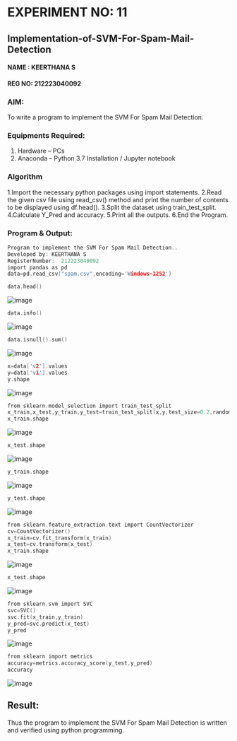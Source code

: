 # EXPERIMENT NO: 11
## Implementation-of-SVM-For-Spam-Mail-Detection
#### NAME : KEERTHANA S
#### REG NO: 212223040092
### AIM:
To write a program to implement the SVM For Spam Mail Detection.

### Equipments Required:
1. Hardware – PCs
2. Anaconda – Python 3.7 Installation / Jupyter notebook

### Algorithm
1.Import the necessary python packages using import statements.
2.Read the given csv file using read_csv() method and print the number of contents to be displayed using df.head().
3.Split the dataset using train_test_split.
4.Calculate Y_Pred and accuracy.
5.Print all the outputs.
6.End the Program.

### Program & Output:
```c
Program to implement the SVM For Spam Mail Detection..
Developed by: KEERTHANA S
RegisterNumber:  212223040092
import pandas as pd
data=pd.read_csv("spam.csv",encoding='Windows-1252')
```
```c
data.head()
```
![image](https://github.com/user-attachments/assets/90f1d39a-8d75-4677-b226-8852bcf2bbfb)
```c
data.info()
```
![image](https://github.com/user-attachments/assets/07754f65-3117-4af1-85c0-4cbf659d39b5)

```c
data.isnull().sum()
```
![image](https://github.com/user-attachments/assets/2e759493-1bda-4a5c-b94b-f4c71669a9cb)

```c
x=data['v2'].values
y=data['v1'].values
y.shape
```
![image](https://github.com/user-attachments/assets/4cd4e197-a2e6-47fb-ac95-d7972a5ef6ca)

```c
from sklearn.model_selection import train_test_split
x_train,x_test,y_train,y_test=train_test_split(x,y,test_size=0.2,random_state=0)
x_train.shape
```
![image](https://github.com/user-attachments/assets/911eac86-7409-45cb-be45-24813b76ec8d)
```c
x_test.shape
```
![image](https://github.com/user-attachments/assets/be746ec6-9b30-4ed6-9b20-b6fa4e84cb0a)
```c
y_train.shape
```
![image](https://github.com/user-attachments/assets/74300b3f-c807-469d-ad84-ac2aaede1728)
```c
y_test.shape
```
![image](https://github.com/user-attachments/assets/c3f41c93-c3f1-459a-b6ee-4b25d2dad9a2)
```c
from sklearn.feature_extraction.text import CountVectorizer
cv=CountVectorizer()
x_train=cv.fit_transform(x_train)
x_test=cv.transform(x_test)
x_train.shape
```
![image](https://github.com/user-attachments/assets/8b8e50a8-bc00-43b3-891d-bc39d94757e2)
```c
x_test.shape
```
![image](https://github.com/user-attachments/assets/6cf50893-0a0a-4880-8a57-c2d64418fc0b)
```c
from sklearn.svm import SVC
svc=SVC()
svc.fit(x_train,y_train)
y_pred=svc.predict(x_test)
y_pred
```
![image](https://github.com/user-attachments/assets/1959e246-1d8b-42f8-a2eb-46220b6627ba)
```c
from sklearn import metrics
accuracy=metrics.accuracy_score(y_test,y_pred)
accuracy
```
![image](https://github.com/user-attachments/assets/7ecb36da-8693-404a-ac46-cb518d6130d3)

## Result:
Thus the program to implement the SVM For Spam Mail Detection is written and verified using python programming.
